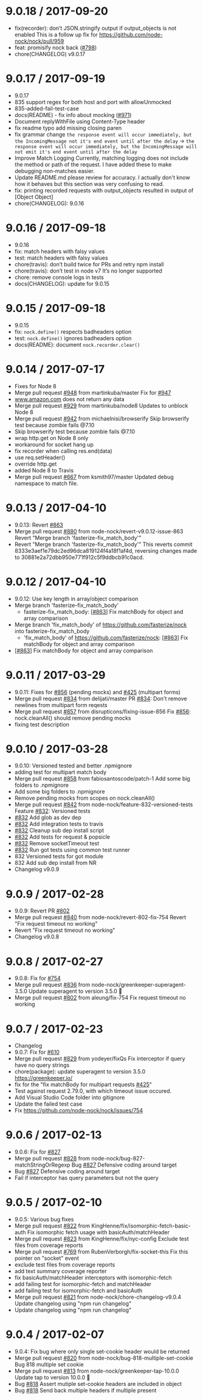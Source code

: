 9.0.18 / 2017-09-20
===================

  * fix(recorder): don’t JSON.stringify output if output_objects is not enabled
    This is a follow up fix for https://github.com/node-nock/nock/pull/959
  * feat: promisify nock back ([#798](https://github.com/node-nock/nock/issues/798))
  * chore(CHANGELOG) v9.0.17

9.0.17 / 2017-09-19
===================

  * 9.0.17
  * 835 support regex for both host and port with allowUnmocked
  * 835-added-fail-test-case
  * docs(README) - fix info about mocking ([#971](https://github.com/node-nock/nock/issues/971))
  * Document replyWithFile using Content-Type header
  * fix readme typo
    add missing closing paren
  * fix grammar
    change `the response event will occur immediately, but the IncomingMessage not it's end event until after the delay` -> `the response event will occur immediately, but the IncomingMessage will not emit it's end event until after the delay`
  * Improve Match Logging
    Currently, matching logging does not include the method or path of the request.  I have added these to make debugging non-matches easier.
  * Update README.md
    please review for accuracy. I actually don't know how it behaves but this section was very confusing to read.
  * fix: printing recorded requests with output_objects resulted in output of [Object Object]
  * chore(CHANGELOG): 9.0.16

9.0.16 / 2017-09-18
===================

  * 9.0.16
  * fix: match headers with falsy values
  * test: match headers with falsy values
  * chore(travis): don’t build twice for PRs and retry npm install
  * chore(travis): don’t test in node v7
    It’s no longer supported
  * chore: remove console logs in tests
  * docs(CHANGELOG): update for 9.0.15

9.0.15 / 2017-09-18
===================

  * 9.0.15
  * fix: `nock.define()` respects badheaders option
  * test: `nock.define()` ignores badheaders option
  * docs(README): document `nock.recorder.clear()`

9.0.14 / 2017-07-17
===================

  * Fixes for Node 8
  * Merge pull request [#948](https://github.com/node-nock/nock/issues/948) from martinkuba/master
    Fix for [#947](https://github.com/node-nock/nock/issues/947)
  * www.amazon.com does not return any data
  * Merge pull request [#929](https://github.com/node-nock/nock/issues/929) from martinkuba/node8
    Updates to unblock Node 8
  * Merge pull request [#942](https://github.com/node-nock/nock/issues/942) from michaelnisi/browserify
    Skip browserify test because zombie fails @7.10
  * Skip browserify test because zombie fails @7.10
  * wrap http.get on Node 8 only
  * workaround for socket hang up
  * fix recorder when calling res.end(data)
  * use req.setHeader()
  * override http.get
  * added Node 8 to Travis
  * Merge pull request [#667](https://github.com/node-nock/nock/issues/667) from ksmith97/master
    Updated debug namespace to match file.

9.0.13 / 2017-04-10
===================

  * 9.0.13: Revert [#863](https://github.com/node-nock/nock/issues/863)
  * Merge pull request [#880](https://github.com/node-nock/nock/issues/880) from node-nock/revert-v9.0.12-issue-863
    Revert "Merge branch 'fasterize-fix_match_body'"
  * Revert "Merge branch 'fasterize-fix_match_body'"
    This reverts commit 8333e3aef1e79dc2ed96dca819124f4a18f1af4d, reversing
    changes made to 30881e2a72dbb950e771f912c5f9ddbcb91c0acd.

9.0.12 / 2017-04-10
===================

  * 9.0.12: Use key length in array/object comparison
  * Merge branch 'fasterize-fix_match_body'
    * fasterize-fix_match_body:
    [[#863](https://github.com/node-nock/nock/issues/863)] Fix matchBody for object and array comparison
  * Merge branch 'fix_match_body' of https://github.com/fasterize/nock into fasterize-fix_match_body
    * 'fix_match_body' of https://github.com/fasterize/nock:
    [[#863](https://github.com/node-nock/nock/issues/863)] Fix matchBody for object and array comparison
  * [[#863](https://github.com/node-nock/nock/issues/863)] Fix matchBody for object and array comparison

9.0.11 / 2017-03-29
===================

  * 9.0.11: Fixes for [#856](https://github.com/node-nock/nock/issues/856) (pending mocks) and [#425](https://github.com/node-nock/nock/issues/425) (multipart forms)
  * Merge pull request [#834](https://github.com/node-nock/nock/issues/834) from delijati/master
    PR [#834](https://github.com/node-nock/nock/issues/834): Don't remove newlines from multipart form reqests
  * Merge pull request [#857](https://github.com/node-nock/nock/issues/857) from disrupticons/fixing-issue-856
    Fix [#856](https://github.com/node-nock/nock/issues/856): nock.cleanAll() should remove pending mocks
  * fixing test description

9.0.10 / 2017-03-28
===================

  * 9.0.10: Versioned tested and better .npmignore
  * adding test for multipart match body
  * Merge pull request [#858](https://github.com/node-nock/nock/issues/858) from fabiosantoscode/patch-1
    Add some big folders to .npmignore
  * Add some big folders to .npmignore
  * Remove pending mocks from scopes on nock.cleanAll()
  * Merge pull request [#842](https://github.com/node-nock/nock/issues/842) from node-nock/feature-832-versioned-tests
    Feature [#832](https://github.com/node-nock/nock/issues/832): Versioned tests
  * [#832](https://github.com/node-nock/nock/issues/832) Add glob as dev dep
  * [#832](https://github.com/node-nock/nock/issues/832) Add integration tests to travis
  * [#832](https://github.com/node-nock/nock/issues/832) Cleanup sub dep install script
  * [#832](https://github.com/node-nock/nock/issues/832) Add tests for request & popsicle
  * [#832](https://github.com/node-nock/nock/issues/832) Remove socketTimeout test
  * [#832](https://github.com/node-nock/nock/issues/832) Run got tests using common test runner
  * 832 Versioned tests for got module
  * 832 Add sub dep install from NR
  * Changelog v9.0.9

9.0.9 / 2017-02-28
==================

  * 9.0.9: Revert PR [#802](https://github.com/node-nock/nock/issues/802)
  * Merge pull request [#840](https://github.com/node-nock/nock/issues/840) from node-nock/revert-802-fix-754
    Revert "Fix request timeout no working"
  * Revert "Fix request timeout no working"
  * Changelog v9.0.8

9.0.8 / 2017-02-27
==================

  * 9.0.8: Fix for [#754](https://github.com/node-nock/nock/issues/754)
  * Merge pull request [#836](https://github.com/node-nock/nock/issues/836) from node-nock/greenkeeper-superagent-3.5.0
    Update superagent to version 3.5.0 🚀
  * Merge pull request [#802](https://github.com/node-nock/nock/issues/802) from aleung/fix-754
    Fix request timeout no working

9.0.7 / 2017-02-23
==================

  * Changelog
  * 9.0.7: Fix for [#610](https://github.com/node-nock/nock/issues/610)
  * Merge pull request [#829](https://github.com/node-nock/nock/issues/829) from yodeyer/fixQs
    Fix interceptor if query have no query strings
  * chore(package): update superagent to version 3.5.0
    https://greenkeeper.io/
  * fix for the "fix matchBody for multipart requests [#425](https://github.com/node-nock/nock/issues/425)"
  * Test against request 2.79.0, with which timeout issue occured.
  * Add Visual Studio Code folder into gitignore
  * Update the failed test case
  * Fix https://github.com/node-nock/nock/issues/754

9.0.6 / 2017-02-13
==================

  * 9.0.6: Fix for [#827](https://github.com/node-nock/nock/issues/827)
  * Merge pull request [#828](https://github.com/node-nock/nock/issues/828) from node-nock/bug-827-matchStringOrRegexp
    Bug [#827](https://github.com/node-nock/nock/issues/827) Defensive coding around target
  * Bug [#827](https://github.com/node-nock/nock/issues/827) Defensive coding around target
  * Fail if interceptor has query parameters but not the query

9.0.5 / 2017-02-10
==================

  * 9.0.5: Various bug fixes
  * Merge pull request [#822](https://github.com/node-nock/nock/issues/822) from KingHenne/fix/isomorphic-fetch-basic-auth
    Fix isomorphic fetch usage with basicAuth/matchHeader
  * Merge pull request [#823](https://github.com/node-nock/nock/issues/823) from KingHenne/fix/nyc-config
    Exclude test files from coverage reports
  * Merge pull request [#769](https://github.com/node-nock/nock/issues/769) from RubenVerborgh/fix-socket-this
    Fix this pointer on "socket" event
  * exclude test files from coverage reports
  * add text summary coverage reporter
  * fix basicAuth/matchHeader interceptors with isomorphic-fetch
  * add failing test for isomorphic-fetch and matchHeader
  * add failing test for isomorphic-fetch and basicAuth
  * Merge pull request [#821](https://github.com/node-nock/nock/issues/821) from node-nock/chore-changelog-v9.0.4
    Update changelog using "npm run changelog"
  * Update changelog using "npm run changelog"

9.0.4 / 2017-02-07
==================

  * 9.0.4: Fix bug where only single set-cookie header would be returned
  * Merge pull request [#820](https://github.com/node-nock/nock/issues/820) from node-nock/bug-818-multiple-set-cookie
    Bug 818 multiple set cookie
  * Merge pull request [#813](https://github.com/node-nock/nock/issues/813) from node-nock/greenkeeper-tap-10.0.0
    Update tap to version 10.0.0 🚀
  * Bug [#818](https://github.com/node-nock/nock/issues/818) Assert mutiple set-cookie headers are included in object
  * Bug [#818](https://github.com/node-nock/nock/issues/818) Send back multiple headers if multiple present
